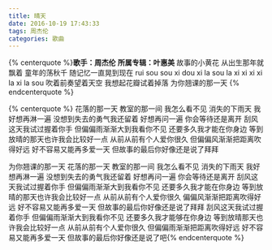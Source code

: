 ```yaml
---
title: 晴天
date: 2016-10-19 17:43:33
tags: 周杰伦
categories: 歌曲
---
```

{% centerquote %}**歌手：周杰伦**
**所属专辑：叶惠美**
故事的小黄花
从出生那年就飘着
童年的荡秋千
随记忆一直晃到现在
rui sou sou xi dou xi la
sou la xi xi xi xi la xi la sou
吹着前奏望着天空
我想起花瓣试着掉落
为你翘课的那一天
{% endcenterquote %}
<!-- more --> 
{% centerquote %}
花落的那一天
教室的那一间
我怎么看不见
消失的下雨天
我好想再淋一遍
没想到失去的勇气我还留着
好想再问一遍
你会等待还是离开
刮风这天我试过握着你手
但偏偏雨渐渐大到我看你不见
还要多久我才能在你身边
等到放晴的那天也许我会比较好一点
从前从前有个人爱你很久
但偏偏风渐渐把距离吹得好远
好不容易又能再多爱一天
但故事的最后你好像还是说了拜拜

为你翘课的那一天
花落的那一天
教室的那一间
我怎么看不见
消失的下雨天
我好想再淋一遍
没想到失去的勇气我还留着
好想再问一遍
你会等待还是离开
刮风这天我试过握着你手
但偏偏雨渐渐大到我看你不见
还要多久我才能在你身边
等到放晴的那天也许我会比较好一点
从前从前有个人爱你很久
偏偏风渐渐把距离吹得好远
好不容易又能再多爱一天
但故事的最后你好像还是说了拜拜
刮风这天我试过握着你手
但偏偏雨渐渐大到我看你不见
还要多久我才能够在你身边
等到放晴那天也许我会比较好一点
从前从前有个人爱你很久
但偏偏雨渐渐把距离吹得好远
好不容易又能再多爱一天
但故事的最后你好像还是说了吧{% endcenterquote %}